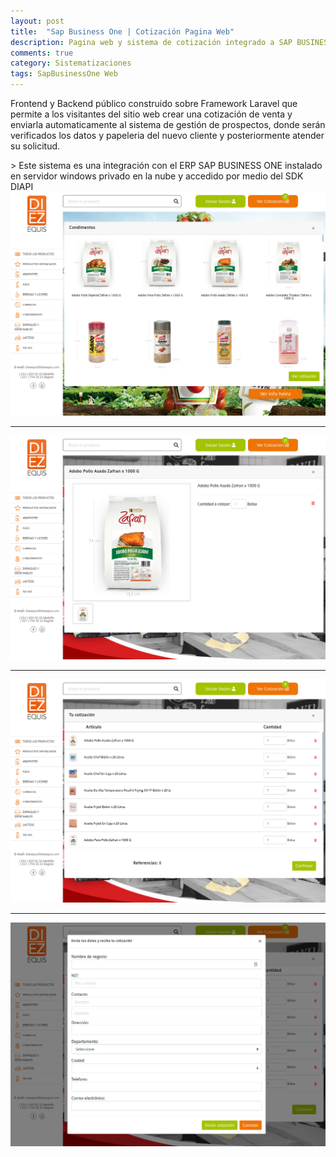 ```yaml
---
layout: post
title:  "Sap Business One | Cotización Pagina Web"
description: Pagina web y sistema de cotización integrado a SAP BUSINESS ONE
comments: true
category: Sistematizaciones
tags: SapBusinessOne Web
---
```

<p>Frontend y Backend público construido sobre Framework Laravel que permite a los visitantes del sitio web crear una cotización de venta y enviarla automaticamente al sistema de gestión de prospectos, donde serán verificados los datos y papeleria del nuevo cliente y posteriormente atender su solicitud.</p>
> Este sistema es una integración con el ERP SAP BUSINESS ONE instalado en servidor windows privado en la nube y accedido por medio del SDK DIAPI

<img src="/public/imgs/proyectos/SapbusinessOne-1.png" />
<hr>
<img src="/public/imgs/proyectos/SapbusinessOne-2.png" /> 
<hr>
<img src="/public/imgs/proyectos/SapbusinessOne-3.png" /> 
<hr>
<img src="/public/imgs/proyectos/SapbusinessOne-4.png" /> 
